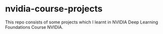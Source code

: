# nvidia-course-projects
This repo consists of some projects which I learnt in NVIDIA Deep Learning Foundations Course
NVIDIA.

